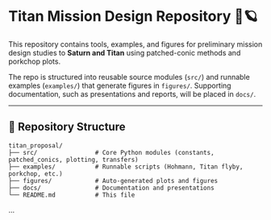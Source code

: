 # Titan Mission Design Repository 🚀🪐

This repository contains tools, examples, and figures for preliminary mission design
studies to **Saturn and Titan** using patched-conic methods and porkchop plots.

The repo is structured into reusable source modules (`src/`) and runnable examples
(`examples/`) that generate figures in `figures/`. Supporting documentation, such as
presentations and reports, will be placed in `docs/`.

---

## 📂 Repository Structure

```
titan_proposal/
├── src/                # Core Python modules (constants, patched_conics, plotting, transfers)
├── examples/           # Runnable scripts (Hohmann, Titan flyby, porkchop, etc.)
├── figures/            # Auto-generated plots and figures
├── docs/               # Documentation and presentations
└── README.md           # This file
```
...
